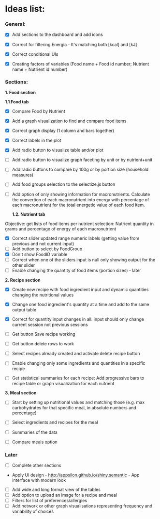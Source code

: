 # Ideas list:

### General:

- [x] Add sections to the dashboard and add icons 
- [x] Correct for filtering Energia - It's matching both [kcal] and [kJ]
- [x] Correct conditional UIs  
- [x] Creating factors of variables (Food name + Food id number; Nutrient name + Nutrient id number)


### Sections:

**1. Food section** 

  **1.1 Food tab**
  
- [x] Compare Food by Nutrient
- [x] Add a graph visualization to find and compare food items 
- [x] Correct graph display (1 column and bars together)
- [x] Correct labels in the plot
- [x] Add radio button to visualize table and/or plot
- [ ] Add radio button to visualize graph faceting by unit or by nutrient+unit
- [ ] Add radio buttons to compare by 100g or by portion size (household measures)
- [ ] Add food groups selection to the selectize.js button 
- [ ] Add option of only showing information for macronutrients. Calculate the convertion of each macronutrient into energy with percentage of each macronutrient for the total energetic value of each food item.

  **1.2. Nutrient tab**
  
Objective: get lists of food items per nutrient selection: Nutrient quantity in grams and percentage of energy of each macronutrient 
- [x] Correct slider updated range numeric labels (getting value from previous and not current input) 
- [ ] Add button to select by FoodGroup 
- [x] Don't show FoodID variable
- [ ] Correct when one of the sliders input is null only showing output for the other slider
- [ ] Enable changing the quantity of food items (portion sizes) - later

**2. Recipe section**

- [x] Create new recipe with food ingredient input and dynamic quantities changing the nutritional values 
- [x] Change one food ingredient's quantity at a time and add to the same output table 
- [x] Correct for quantity input changes in all. input should only change current session not previous sessions
- [ ] Get button Save recipe working 
- [ ] Get button delete rows to work
- [ ] Select recipes already created and activate delete recipe button
- [ ] Enable changing only some ingredients and quantities in a specific recipe
- [ ] Get statistical summaries for each recipe: Add progressive bars to recipe table or graph visualization for each nutrient 


**3. Meal section**

- [ ] Start by setting up nutritional values and matching those (e.g. max carbohydrates for that specific meal, in absolute numbers and percentage)
- [ ] Select ingredients and recipes for the meal
- [ ] Summaries of the data
- [ ] Compare meals option


### Later

- [ ] Complete other sections
- Apply UI design - http://appsilon.github.io/shiny.semantic - App interface with modern look
- [ ] Add wide and long format view of the tables
- [ ] Add option to upload an image for a recipe and meal
- [ ] Filters for list of preferences/allergies
- [ ] Add network or other graph visualisations representing frequency and variability of choices 

